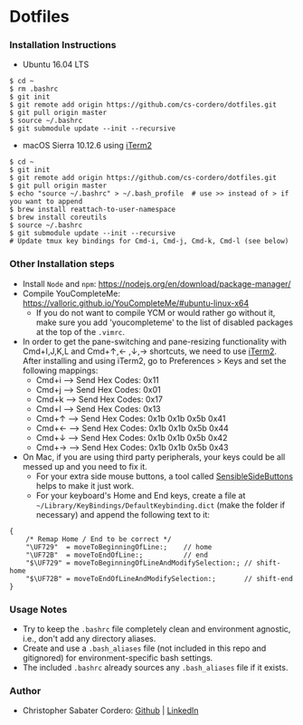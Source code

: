 # Dotfiles

### Installation Instructions
  * Ubuntu 16.04 LTS
  ```
  $ cd ~
  $ rm .bashrc
  $ git init
  $ git remote add origin https://github.com/cs-cordero/dotfiles.git
  $ git pull origin master
  $ source ~/.bashrc
  $ git submodule update --init --recursive
  ```

  * macOS Sierra 10.12.6 using [iTerm2](https://www.iterm2.com/)
  ```
  $ cd ~
  $ git init
  $ git remote add origin https://github.com/cs-cordero/dotfiles.git
  $ git pull origin master
  $ echo "source ~/.bashrc" > ~/.bash_profile  # use >> instead of > if you want to append
  $ brew install reattach-to-user-namespace
  $ brew install coreutils
  $ source ~/.bashrc
  $ git submodule update --init --recursive
  # Update tmux key bindings for Cmd-i, Cmd-j, Cmd-k, Cmd-l (see below)
  ```

### Other Installation steps
  * Install `Node` and `npm`: https://nodejs.org/en/download/package-manager/
  * Compile YouCompleteMe: https://valloric.github.io/YouCompleteMe/#ubuntu-linux-x64
    * If you do not want to compile YCM or would rather go without it, make sure you add 'youcompleteme' to the list of disabled packages at the top of the `.vimrc`.
  * In order to get the pane-switching and pane-resizing functionality with Cmd+I,J,K,L and Cmd+↑,← ,↓,→ shortcuts, we need to use [iTerm2](https://www.iterm2.com/).  After installing and using iTerm2, go to Preferences > Keys and set the following mappings:
    * Cmd+i  -->  Send Hex Codes: 0x11
    * Cmd+j  -->  Send Hex Codes: 0x01
    * Cmd+k  -->  Send Hex Codes: 0x17
    * Cmd+l  -->  Send Hex Codes: 0x13
    * Cmd+↑  -->  Send Hex Codes: 0x1b 0x1b 0x5b 0x41
    * Cmd+←  -->  Send Hex Codes: 0x1b 0x1b 0x5b 0x44
    * Cmd+↓  -->  Send Hex Codes: 0x1b 0x1b 0x5b 0x42
    * Cmd+→  -->  Send Hex Codes: 0x1b 0x1b 0x5b 0x43
 * On Mac, if you are using third party peripherals, your keys could be all messed up and you need to fix it.
    * For your extra side mouse buttons, a tool called [SensibleSideButtons](http://sensible-side-buttons.archagon.net/) helps to make it just work.
    * For your keyboard's Home and End keys, create a file at `~/Library/KeyBindings/DefaultKeybinding.dict` (make the folder if necessary) and append the following text to it:
```
{
    /* Remap Home / End to be correct */
    "\UF729"  = moveToBeginningOfLine:;    // home
    "\UF72B"  = moveToEndOfLine:;          // end
    "$\UF729" = moveToBeginningOfLineAndModifySelection:; // shift-home
    "$\UF72B" = moveToEndOfLineAndModifySelection:;       // shift-end
}
```

### Usage Notes
  * Try to keep the `.bashrc` file completely clean and environment agnostic, i.e., don't add any directory aliases.
  * Create and use a `.bash_aliases` file (not included in this repo and gitignored) for environment-specific bash settings.
  * The included `.bashrc` already sources any `.bash_aliases` file if it exists.

### Author
  * Christopher Sabater Cordero: [Github](https://github.com/cs-cordero) | [LinkedIn](https://www.linkedin.com/in/cs-cordero/)
